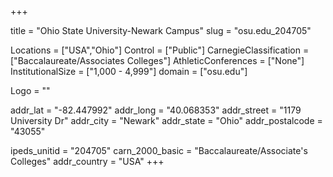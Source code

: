 
+++

title = "Ohio State University-Newark Campus"
slug = "osu.edu_204705"

Locations = ["USA","Ohio"]
Control = ["Public"]
CarnegieClassification = ["Baccalaureate/Associates Colleges"]
AthleticConferences = ["None"]
InstitutionalSize = ["1,000 - 4,999"]
domain = ["osu.edu"]

Logo = ""

addr_lat = "-82.447992"
addr_long = "40.068353"
addr_street = "1179 University Dr"
addr_city = "Newark"
addr_state = "Ohio"
addr_postalcode = "43055"

ipeds_unitid = "204705"
carn_2000_basic = "Baccalaureate/Associate's Colleges"
addr_country = "USA"
+++
    

